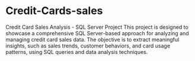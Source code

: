 # Credit-Cards-sales
Credit Card Sales Analysis - SQL Server Project This project is designed to showcase a comprehensive SQL Server-based approach for analyzing and managing credit card sales data. The objective is to extract meaningful insights, such as sales trends, customer behaviors, and card usage patterns, using SQL queries and data analysis techniques.
